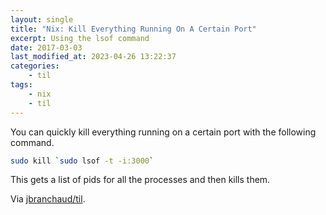 ```yaml
---
layout: single
title: "Nix: Kill Everything Running On A Certain Port"
excerpt: Using the lsof command
date: 2017-03-03
last_modified_at: 2023-04-26 13:22:37
categories:
    - til
tags:
    - nix
    - til
---
```


You can quickly kill everything running on a certain port with the following
command.

```bash
sudo kill `sudo lsof -t -i:3000`
```

This gets a list of pids for all the processes and then kills them.

Via [jbranchaud/til](https://github.com/jbranchaud/til).
